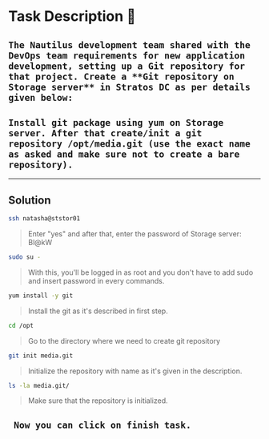 # Task Description 📓

## ```The Nautilus development team shared with the DevOps team requirements for new application development, setting up a Git repository for that project. Create a **Git repository on Storage server** in Stratos DC as per details given below:```

## ```Install git package using yum on Storage server. After that create/init a git repository /opt/media.git (use the exact name as asked and make sure not to create a bare repository).```

---

## Solution

```bash
ssh natasha@ststor01
```
> Enter "yes" and after that, enter the password of Storage server: Bl@kW

```bash
sudo su -
```
> With this, you'll be logged in as root and you don't have to add sudo and insert password in every commands.

```bash
yum install -y git
```
> Install the git as it's described in first step.

```bash
cd /opt 
```
> Go to the directory where we need to create git repository

```bash
git init media.git
```
> Initialize the repository with name as it's given in the description.

```bash
ls -la media.git/
```
> Make sure that the repository is initialized.

## ``` Now you can click on finish task.```